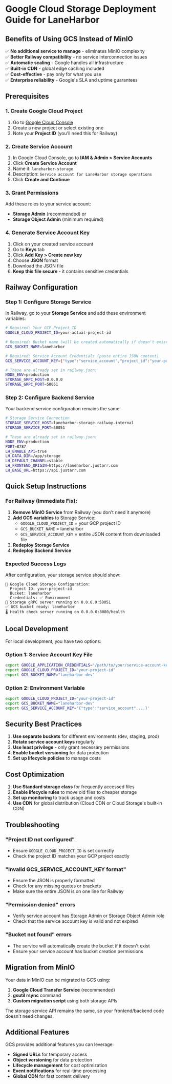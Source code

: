 # Google Cloud Storage Deployment Guide for LaneHarbor

## Benefits of Using GCS Instead of MinIO

✅ **No additional service to manage** - eliminates MinIO complexity  
✅ **Better Railway compatibility** - no service interconnection issues  
✅ **Automatic scaling** - Google handles all infrastructure  
✅ **Built-in CDN** - global edge caching included  
✅ **Cost-effective** - pay only for what you use  
✅ **Enterprise reliability** - Google's SLA and uptime guarantees  

## Prerequisites

### 1. Create Google Cloud Project

1. Go to [Google Cloud Console](https://console.cloud.google.com/)
2. Create a new project or select existing one
3. Note your **Project ID** (you'll need this for Railway)

### 2. Create Service Account

1. In Google Cloud Console, go to **IAM & Admin > Service Accounts**
2. Click **Create Service Account**
3. Name it: `laneharbor-storage`
4. Description: `Service account for LaneHarbor storage operations`
5. Click **Create and Continue**

### 3. Grant Permissions

Add these roles to your service account:
- **Storage Admin** (recommended) or
- **Storage Object Admin** (minimum required)

### 4. Generate Service Account Key

1. Click on your created service account
2. Go to **Keys** tab
3. Click **Add Key > Create new key**
4. Choose **JSON** format
5. Download the JSON file
6. **Keep this file secure** - it contains sensitive credentials

## Railway Configuration

### Step 1: Configure Storage Service

In Railway, go to your **Storage Service** and add these environment variables:

```bash
# Required: Your GCP Project ID
GOOGLE_CLOUD_PROJECT_ID=your-actual-project-id

# Required: Bucket name (will be created automatically if doesn't exist)  
GCS_BUCKET_NAME=laneharbor

# Required: Service Account Credentials (paste entire JSON content)
GCS_SERVICE_ACCOUNT_KEY={"type":"service_account","project_id":"your-project","private_key_id":"...","private_key":"-----BEGIN PRIVATE KEY-----\n...\n-----END PRIVATE KEY-----\n","client_email":"laneharbor-storage@your-project.iam.gserviceaccount.com","client_id":"...","auth_uri":"https://accounts.google.com/o/oauth2/auth","token_uri":"https://oauth2.googleapis.com/token","auth_provider_x509_cert_url":"https://www.googleapis.com/oauth2/v1/certs","client_x509_cert_url":"..."}

# These are already set in railway.json:
NODE_ENV=production
STORAGE_GRPC_HOST=0.0.0.0
STORAGE_GRPC_PORT=50051
```

### Step 2: Configure Backend Service

Your backend service configuration remains the same:

```bash
# Storage Service Connection
STORAGE_SERVICE_HOST=laneharbor-storage.railway.internal
STORAGE_SERVICE_PORT=50051

# These are already set in railway.json:
NODE_ENV=production
PORT=8787
LH_ENABLE_API=true
LH_DATA_DIR=/app/storage
LH_DEFAULT_CHANNEL=stable
LH_FRONTEND_ORIGIN=https://laneharbor.justarr.com
LH_BASE_URL=https://api.justarr.com
```

## Quick Setup Instructions

### For Railway (Immediate Fix):

1. **Remove MinIO Service** from Railway (you don't need it anymore)
2. **Add GCS variables** to Storage Service:
   - `GOOGLE_CLOUD_PROJECT_ID` = your GCP project ID
   - `GCS_BUCKET_NAME` = laneharbor
   - `GCS_SERVICE_ACCOUNT_KEY` = entire JSON content from downloaded file
3. **Redeploy Storage Service**
4. **Redeploy Backend Service**

### Expected Success Logs

After configuration, your storage service should show:
```
🔧 Google Cloud Storage Configuration:
  Project ID: your-project-id
  Bucket: laneharbor
  Credentials: ✅ Environment
🚀 Storage gRPC server running on 0.0.0.0:50051
✅ GCS bucket ready: laneharbor
🌡️ Health check server running on 0.0.0.0:8080/health
```

## Local Development

For local development, you have two options:

### Option 1: Service Account Key File
```bash
export GOOGLE_APPLICATION_CREDENTIALS="/path/to/your/service-account-key.json"
export GOOGLE_CLOUD_PROJECT_ID="your-project-id"
export GCS_BUCKET_NAME="laneharbor-dev"
```

### Option 2: Environment Variable
```bash
export GOOGLE_CLOUD_PROJECT_ID="your-project-id"
export GCS_BUCKET_NAME="laneharbor-dev"
export GCS_SERVICE_ACCOUNT_KEY='{"type":"service_account",...}'
```

## Security Best Practices

1. **Use separate buckets** for different environments (dev, staging, prod)
2. **Rotate service account keys** regularly
3. **Use least privilege** - only grant necessary permissions
4. **Enable bucket versioning** for data protection
5. **Set up lifecycle policies** to manage costs

## Cost Optimization

1. **Use Standard storage class** for frequently accessed files
2. **Enable lifecycle rules** to move old files to cheaper storage
3. **Set up monitoring** to track usage and costs
4. **Use CDN** for global distribution (Cloud CDN or Cloud Storage's built-in CDN)

## Troubleshooting

### "Project ID not configured"
- Ensure `GOOGLE_CLOUD_PROJECT_ID` is set correctly
- Check the project ID matches your GCP project exactly

### "Invalid GCS_SERVICE_ACCOUNT_KEY format"
- Ensure the JSON is properly formatted
- Check for any missing quotes or brackets
- Make sure the entire JSON is on one line for Railway

### "Permission denied" errors
- Verify service account has Storage Admin or Storage Object Admin role
- Check that the service account key is valid and not expired

### "Bucket not found" errors
- The service will automatically create the bucket if it doesn't exist
- Ensure your service account has bucket creation permissions

## Migration from MinIO

Your data in MinIO can be migrated to GCS using:

1. **Google Cloud Transfer Service** (recommended)
2. **gsutil rsync** command
3. **Custom migration script** using both storage APIs

The storage service API remains the same, so your frontend/backend code doesn't need changes.

## Additional Features

GCS provides additional features you can leverage:
- **Signed URLs** for temporary access
- **Object versioning** for data protection  
- **Lifecycle management** for cost optimization
- **Event notifications** for real-time processing
- **Global CDN** for fast content delivery